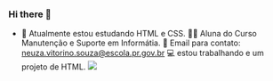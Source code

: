 ### Hi there 👋




- 🔭 Atualmente estou estudando HTML e CSS.
👩‍🎓 Aluna do Curso Manutenção e Suporte em Informátia.
📧 Email para contato: neuza.vitorino.souza@escola.pr.gov.br
💻 estou trabalhando e um projeto de HTML.
![](https://media.tenor.com/N_zIUbHx0QcAAAAM/happy-saturday-morning.gif)
